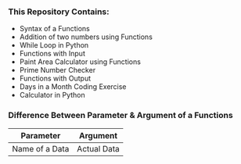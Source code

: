 ### This Repository Contains:
- Syntax of a Functions
- Addition of two numbers using Functions
- While Loop in Python
- Functions with Input
- Paint Area Calculator using Functions
- Prime Number Checker
- Functions with Output
- Days in a Month Coding Exercise
- Calculator in Python

### Difference Between Parameter & Argument of a Functions

| Parameter      | Argument    |
|----------------|-------------|
| Name of a Data | Actual Data |
